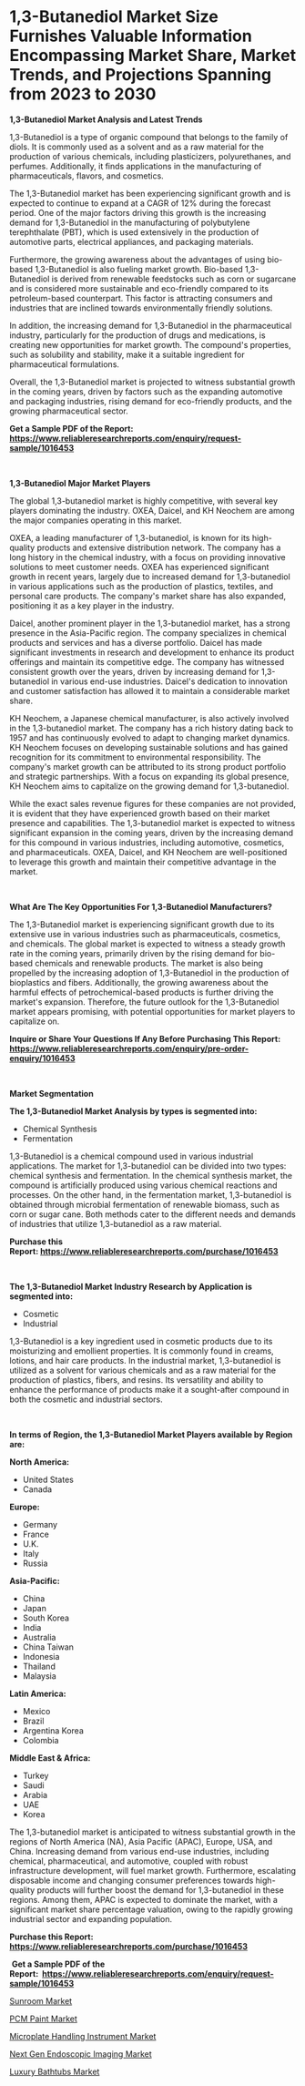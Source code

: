 <p><h1>1,3-Butanediol Market Size Furnishes Valuable Information Encompassing Market Share, Market Trends, and Projections Spanning from 2023 to 2030</h1></p><p><strong>1,3-Butanediol Market Analysis and Latest Trends</strong></p>
<p><p>1,3-Butanediol is a type of organic compound that belongs to the family of diols. It is commonly used as a solvent and as a raw material for the production of various chemicals, including plasticizers, polyurethanes, and perfumes. Additionally, it finds applications in the manufacturing of pharmaceuticals, flavors, and cosmetics.</p><p>The 1,3-Butanediol market has been experiencing significant growth and is expected to continue to expand at a CAGR of 12% during the forecast period. One of the major factors driving this growth is the increasing demand for 1,3-Butanediol in the manufacturing of polybutylene terephthalate (PBT), which is used extensively in the production of automotive parts, electrical appliances, and packaging materials.</p><p>Furthermore, the growing awareness about the advantages of using bio-based 1,3-Butanediol is also fueling market growth. Bio-based 1,3-Butanediol is derived from renewable feedstocks such as corn or sugarcane and is considered more sustainable and eco-friendly compared to its petroleum-based counterpart. This factor is attracting consumers and industries that are inclined towards environmentally friendly solutions.</p><p>In addition, the increasing demand for 1,3-Butanediol in the pharmaceutical industry, particularly for the production of drugs and medications, is creating new opportunities for market growth. The compound's properties, such as solubility and stability, make it a suitable ingredient for pharmaceutical formulations.</p><p>Overall, the 1,3-Butanediol market is projected to witness substantial growth in the coming years, driven by factors such as the expanding automotive and packaging industries, rising demand for eco-friendly products, and the growing pharmaceutical sector.</p></p>
<p><strong>Get a Sample PDF of the Report:&nbsp; <a href="https://www.reliableresearchreports.com/enquiry/request-sample/1016453">https://www.reliableresearchreports.com/enquiry/request-sample/1016453</a></strong></p>
<p>&nbsp;</p>
<p><strong>1,3-Butanediol Major Market Players</strong></p>
<p><p>The global 1,3-butanediol market is highly competitive, with several key players dominating the industry. OXEA, Daicel, and KH Neochem are among the major companies operating in this market.</p><p>OXEA, a leading manufacturer of 1,3-butanediol, is known for its high-quality products and extensive distribution network. The company has a long history in the chemical industry, with a focus on providing innovative solutions to meet customer needs. OXEA has experienced significant growth in recent years, largely due to increased demand for 1,3-butanediol in various applications such as the production of plastics, textiles, and personal care products. The company's market share has also expanded, positioning it as a key player in the industry.</p><p>Daicel, another prominent player in the 1,3-butanediol market, has a strong presence in the Asia-Pacific region. The company specializes in chemical products and services and has a diverse portfolio. Daicel has made significant investments in research and development to enhance its product offerings and maintain its competitive edge. The company has witnessed consistent growth over the years, driven by increasing demand for 1,3-butanediol in various end-use industries. Daicel's dedication to innovation and customer satisfaction has allowed it to maintain a considerable market share.</p><p>KH Neochem, a Japanese chemical manufacturer, is also actively involved in the 1,3-butanediol market. The company has a rich history dating back to 1957 and has continuously evolved to adapt to changing market dynamics. KH Neochem focuses on developing sustainable solutions and has gained recognition for its commitment to environmental responsibility. The company's market growth can be attributed to its strong product portfolio and strategic partnerships. With a focus on expanding its global presence, KH Neochem aims to capitalize on the growing demand for 1,3-butanediol.</p><p>While the exact sales revenue figures for these companies are not provided, it is evident that they have experienced growth based on their market presence and capabilities. The 1,3-butanediol market is expected to witness significant expansion in the coming years, driven by the increasing demand for this compound in various industries, including automotive, cosmetics, and pharmaceuticals. OXEA, Daicel, and KH Neochem are well-positioned to leverage this growth and maintain their competitive advantage in the market.</p></p>
<p>&nbsp;</p>
<p><strong>What Are The Key Opportunities For 1,3-Butanediol Manufacturers?</strong></p>
<p><p>The 1,3-Butanediol market is experiencing significant growth due to its extensive use in various industries such as pharmaceuticals, cosmetics, and chemicals. The global market is expected to witness a steady growth rate in the coming years, primarily driven by the rising demand for bio-based chemicals and renewable products. The market is also being propelled by the increasing adoption of 1,3-Butanediol in the production of bioplastics and fibers. Additionally, the growing awareness about the harmful effects of petrochemical-based products is further driving the market's expansion. Therefore, the future outlook for the 1,3-Butanediol market appears promising, with potential opportunities for market players to capitalize on.</p></p>
<p><strong>Inquire or Share Your Questions If Any Before Purchasing This Report: <a href="https://www.reliableresearchreports.com/enquiry/pre-order-enquiry/1016453">https://www.reliableresearchreports.com/enquiry/pre-order-enquiry/1016453</a></strong></p>
<p>&nbsp;</p>
<p><strong>Market Segmentation</strong></p>
<p><strong>The 1,3-Butanediol Market Analysis by types is segmented into:</strong></p>
<p><ul><li>Chemical Synthesis</li><li>Fermentation</li></ul></p>
<p><p>1,3-Butanediol is a chemical compound used in various industrial applications. The market for 1,3-butanediol can be divided into two types: chemical synthesis and fermentation. In the chemical synthesis market, the compound is artificially produced using various chemical reactions and processes. On the other hand, in the fermentation market, 1,3-butanediol is obtained through microbial fermentation of renewable biomass, such as corn or sugar cane. Both methods cater to the different needs and demands of industries that utilize 1,3-butanediol as a raw material.</p></p>
<p><strong>Purchase this Report:&nbsp;<a href="https://www.reliableresearchreports.com/purchase/1016453">https://www.reliableresearchreports.com/purchase/1016453</a></strong></p>
<p>&nbsp;</p>
<p><strong>The 1,3-Butanediol Market Industry Research by Application is segmented into:</strong></p>
<p><ul><li>Cosmetic</li><li>Industrial</li></ul></p>
<p><p>1,3-Butanediol is a key ingredient used in cosmetic products due to its moisturizing and emollient properties. It is commonly found in creams, lotions, and hair care products. In the industrial market, 1,3-butanediol is utilized as a solvent for various chemicals and as a raw material for the production of plastics, fibers, and resins. Its versatility and ability to enhance the performance of products make it a sought-after compound in both the cosmetic and industrial sectors.</p></p>
<p>&nbsp;</p>
<p><strong>In terms of Region, the 1,3-Butanediol Market Players available by Region are:</strong></p>
<p>
    <p> <strong> North America: </strong>
        <ul>
            <li>United States</li>
            <li>Canada</li>
        </ul>
        </p> 
    <p> <strong> Europe: </strong>
        <ul>
            <li>Germany</li>
            <li>France</li>
            <li>U.K.</li>
            <li>Italy</li>
            <li>Russia</li>
        </ul>
        </p> 
    <p> <strong> Asia-Pacific: </strong>
        <ul>
            <li>China</li>
            <li>Japan</li>
            <li>South Korea</li>
            <li>India</li>
            <li>Australia</li>
            <li>China Taiwan</li>
            <li>Indonesia</li>
            <li>Thailand</li>
            <li>Malaysia</li>
        </ul>
        </p> 
    <p> <strong> Latin America: </strong>
        <ul>
            <li>Mexico</li>
            <li>Brazil</li>
            <li>Argentina Korea</li>
            <li>Colombia</li>
        </ul>
        </p> 
    <p> <strong> Middle East & Africa: </strong>
        <ul>
            <li>Turkey</li>
            <li>Saudi</li>
            <li>Arabia</li>
            <li>UAE</li>
            <li>Korea</li>
        </ul>
    </p>
    </p>
<p><p>The 1,3-butanediol market is anticipated to witness substantial growth in the regions of North America (NA), Asia Pacific (APAC), Europe, USA, and China. Increasing demand from various end-use industries, including chemical, pharmaceutical, and automotive, coupled with robust infrastructure development, will fuel market growth. Furthermore, escalating disposable income and changing consumer preferences towards high-quality products will further boost the demand for 1,3-butanediol in these regions. Among them, APAC is expected to dominate the market, with a significant market share percentage valuation, owing to the rapidly growing industrial sector and expanding population.</p></p>
<p><strong>Purchase this Report: <a href="https://www.reliableresearchreports.com/purchase/1016453">https://www.reliableresearchreports.com/purchase/1016453</a></strong></p>
<p>&nbsp;<strong>Get a Sample PDF of the Report:&nbsp;&nbsp;<a href="https://www.reliableresearchreports.com/enquiry/request-sample/1016453">https://www.reliableresearchreports.com/enquiry/request-sample/1016453</a></strong></p>
<p><strong></strong></p>
<p><p><a href="https://www.linkedin.com/pulse/sunroom-market-size-share-amp-trends-analysis-report-application-4b7ae/">Sunroom Market</a></p><p><a href="https://www.linkedin.com/pulse/pcm-paint-market-size-share-global-analysis-report-2023-dclge/">PCM Paint Market</a></p><p><a href="https://www.reportprime.com/microplate-handling-instrument-r9043">Microplate Handling Instrument Market</a></p><p><a href="https://www.reportprime.com/next-gen-endoscopic-imaging-r9044">Next Gen Endoscopic Imaging Market</a></p><p><a href="https://medium.com/@carrolltorp/luxury-bathtubs-market-size-growth-forecast-2023-2030-0358ecb9f858">Luxury Bathtubs Market</a></p></p>